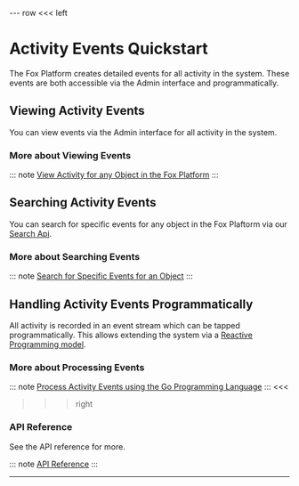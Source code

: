 --- row
<<< left
# Activity Events Quickstart

The Fox Platform creates detailed events for all activity in the system. 
These events are both accessible via the Admin interface and programmatically. 

## Viewing Activity Events

You can view events via the Admin interface for all activity in the system.

### More about Viewing Events
::: note
[View Activity for any Object in the Fox Platform](view-activity.md)
:::

## Searching Activity Events

You can search for specific events for any object in the Fox Plaftorm via our [Search Api](../search/index.md).

### More about Searching Events
::: note
[Search for Specific Events for an Object](search-activity.md)
:::

## Handling Activity Events Programmatically

All activity is recorded in an event stream which can be tapped programmatically.
This allows extending the system via a [Reactive Programming model](https://en.wikipedia.org/wiki/Reactive_programming).

### More about Processing Events
::: note
[Process Activity Events using the Go Programming Language](process-activity.md)
:::
<<<

>>> right

### API Reference
See the API reference for more.

::: note
[API Reference](api/index.html)
:::

>>>

---
